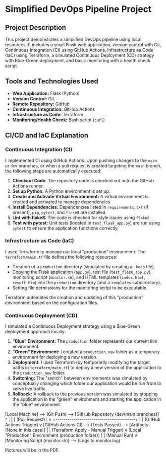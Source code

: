 # Simplified DevOps Pipeline Project

## Project Description

This project demonstrates a simplified DevOps pipeline using local resources. It includes a small Flask web application, version control with Git, Continuous Integration (CI) using GitHub Actions, Infrastructure as Code (IaC) using Terraform, a simulated Continuous Deployment (CD) strategy with Blue-Green deployment, and basic monitoring with a health check script.

## Tools and Technologies Used

* **Web Application:** Flask (Python)
* **Version Control:** Git
* **Remote Repository:** GitHub
* **Continuous Integration:** GitHub Actions
* **Infrastructure as Code:** Terraform
* **Monitoring/Health Check:** Bash script (`curl`)

## CI/CD and IaC Explanation

### Continuous Integration (CI)

I implemented CI using GitHub Actions. Upon pushing changes to the `main` or `dev` branches, or when a pull request is created targeting the `main` branch, the following steps are automatically executed:

1.  **Checkout Code:** The repository code is checked out onto the GitHub Actions runner.
2.  **Set up Python:** A Python environment is set up.
3.  **Create and Activate Virtual Environment:** A virtual environment is created and activated to manage dependencies.
4.  **Install Dependencies:** Dependencies listed in `requirements.txt` (if present), `pip`, `pytest`, and `flake8` are installed.
5.  **Lint with flake8:** The code is checked for style issues using `flake8`.
6.  **Test with pytest:** Unit tests (located in `test_flask_app.py`) are run using `pytest` to ensure the application functions correctly.

### Infrastructure as Code (IaC)

I used Terraform to manage our local "production" environment. The `terraform/main.tf` file defines the following resources:

* Creation of a `production` directory (simulated by creating a `.keep` file).
* Copying the Flask application (`app.py`), test file (`test_flask_app.py`), monitoring script (`monitor.sh`), and HTML templates (`index.html`, `result.htm`) into the `production` directory (and a `templates` subdirectory).
* Setting file permissions for the monitoring script to be executable.

Terraform automates the creation and updating of this "production" environment based on the configuration files.

### Continuous Deployment (CD)

I simulated a Continuous Deployment strategy using a Blue-Green deployment approach locally:

1.  **"Blue" Environment:** The `production` folder represents our current live environment.
2.  **"Green" Environment:** I created a `production_new` folder as a temporary environment for deploying a new version.
3.  **Deployment:** I used Terraform (by temporarily modifying the target paths in `terraform/main.tf`) to deploy a new version of the application to the `production_new` folder.
4.  **Switching:** The "switch" between environments was simulated by conceptually changing which folder our application would be run from to serve live traffic.
5.  **Rollback:** A rollback to the previous version was simulated by stopping the application in the "green" environment and starting the application in the "blue" environment.

[Local Machine] --> (Git Push) --> [GitHub Repository (dev/main branches)]
^                                        |
|                                        | (Pull Request)
|                                        v
+----------------------------------------+
|
| (GitHub Actions Trigger)
v
[GitHub Actions CI] --> (Tests Passed) --> [Artifacts (None in this case)]
|
| (Terraform Apply - Manual Trigger)
v
[Local "Production" Environment (production folder)]
|
| (Manual Run)
v
[Monitoring Script (monitor.sh)] --> (Logs to monitor.log)

Pictures will be in the PDF.